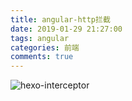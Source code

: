 ```yaml
---
title: angular-http拦截
date: 2019-01-29 21:27:00
tags: angular
categories: 前端
comments: true
---
```




![hexo-interceptor](/images/http-interceptor.jpg)